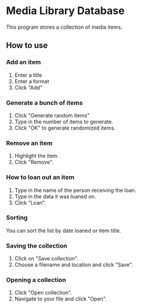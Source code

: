 # Media Library Database
This program stores a collection of media items.

## How to use

### Add an item
1. Enter a title
2. Enter a format
3. Click "Add"

### Generate a bunch of items
1. Click "Generate random items"
2. Type in the number of items to generate.
3. Click "OK" to generate randomized items.

### Remove an item
1. Highlight the item.
2. Click "Remove".

### How to loan out an item
1. Type in the name of the person receiving the loan.
2. Type in the data it was loaned on.
3. Click "Loan".

### Sorting
You can sort the list by date loaned or item title.

### Saving the collection
1. Click on "Save collection".
2. Choose a filename and location and click "Save".

### Opening a collection
1. Click "Open collection".
2. Navigate to your file and click "Open".